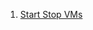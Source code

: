 1. [Start Stop VMs](https://github.com/lfrleite/Ruiz-Online/blob/main/Start%20Stop%20VMs%20-%20Azure.md)
